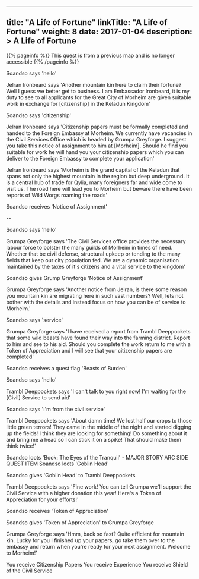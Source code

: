 
---
title: "A Life of Fortune"
linkTitle: "A Life of Fortune"
weight: 8
date: 2017-01-04
description: >
 A Life of Fortune
---

{{% pageinfo %}}
This quest is from a previous map and is no longer accessible
{{% /pageinfo %}}

Soandso says 'hello'

Jelran Ironbeard says 'Another mountain kin here to claim their fortune? Well I guess we better get to business. I am Embassador Ironbeard, it is my duty to see to all applicants for the Great City of Morheim are given suitable work in exchange for [citizenship] in the Keladun Kingdom'

Soandso says 'citizenship'

Jelran Ironbeard says 'Citizenship papers must be formally completed and handed to the Foreign Embassy at Morheim. We currently have vacancies in the Civil Services Office which is headed by Grumpa Greyforge. I suggest you take this notice of assignment to him at [Morheim]. Should he find you suitable for work he will hand you your citizenship papers which you can deliver to the Foreign Embassy to complete your application'

Jelran Ironbeard says 'Morheim is the grand capital of the Keladun that spans not only the highest mountain in the region but deep underground. It is a central hub of trade for Qylia, many foreigners far and wide come to visit us. The road here will lead you to Morheim but beware there have been reports of Wild Worgs roaming the roads'

Soandso receives 'Notice of Assignment'

--

Soandso says 'hello'

Grumpa Greyforge says 'The Civil Services office provides the necessary labour force to bolster the many guilds of Morheim in times of need. Whether that be civil defense, structural upkeep or tending to the many fields that keep our city population fed. We are a dynamic organisation maintained by the taxes of it's citizens and a vital service to the kingdom'

Soandso gives Grump Greyforge 'Notice of Assignment'

Grumpa Greyforge says 'Another notice from Jelran, is there some reason you mountain kin are migrating here in such vast numbers? Well, lets not bother with the details and instead focus on how you can be of service to Morheim.'

Soandso says 'service'

Grumpa Greyforge says 'I have received a report from Trambl Deeppockets that some wild beasts have found their way into the farming district. Report to him and see to his aid. Should you complete the work return to me with a Token of Appreciation and I will see that your citizenship papers are completed'

Soandso receives a quest flag 'Beasts of Burden'

Soandso says 'hello'

Trambl Deeppockets says 'I can't talk to you right now! I'm waiting for the [Civil] Service to send aid'

Soandso says 'I'm from the civil service'

Trambl Deeppockets says 'About damn time! We lost half our crops to those little green terrors! They came in the middle of the night and started digging up the fields! I think they are looking for something! Do something about it and bring me a head so I can stick it on a spike! That should make them think twice!'

Soandso loots 'Book: The Eyes of the Tranquil' - MAJOR STORY ARC SIDE QUEST ITEM
Soandso loots 'Goblin Head'

Soandso gives 'Goblin Head' to Trambl Deeppockets

Trambl Deeppockets says 'Fine work! You can tell Grumpa we'll support the Civil Service with a higher donation this year! Here's a Token of Appreciation for your efforts!'

Soandso receives 'Token of Appreciation'

Soandso gives 'Token of Appreciation' to Grumpa Greyforge

Grumpa Greyforge says 'Hmm, back so fast? Quite efficient for mountain kin. Lucky for you I finished up your papers, go take them over to the embassy and return when you're ready for your next assignment. Welcome to Morheim!'

You receive Citizenship Papers
You receive Experience
You receive Shield of the Civil Service
